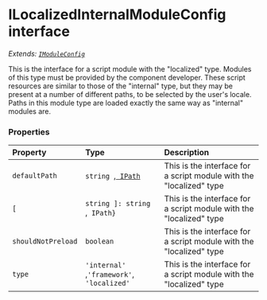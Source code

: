 # ILocalizedInternalModuleConfig interface

_Extends: [`IModuleConfig`](../sp-module-interfaces/imoduleconfig.md)_



This is the interface for a script module with the "localized" type. Modules of this type must be provided by the 
component developer. These script resources are similar to those of the "internal" type, but they may be present 
at a number of different paths, to be selected by the user's locale. Paths in this module type are loaded exactly 
the same way as "internal" modules are. 





### Properties

| Property	   | Type	| Description|
|:-------------|:-------|:-----------|
|`defaultPath`      | `string `,[` IPath`](../sp-module-interfaces/ipath.md) | This is the interface for a script module with the "localized" type |
|`[`      | `string ]: string `,` IPath}` | This is the interface for a script module with the "localized" type |
|`shouldNotPreload`      | `boolean` | This is the interface for a script module with the "localized" type |
|`type`      | `'internal' `,` 'framework' `,` 'localized'` | This is the interface for a script module with the "localized" type |






